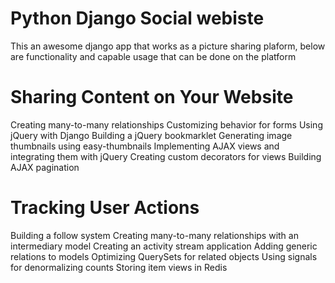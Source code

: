 # Python Django Social webiste
This an awesome django app that works as a picture sharing plaform, below are functionality and capable usage that can be done on the platform

#  Sharing Content on Your Website
Creating many-to-many relationships
Customizing behavior for forms
Using jQuery with Django
Building a jQuery bookmarklet
Generating image thumbnails using easy-thumbnails
Implementing AJAX views and integrating them with jQuery
Creating custom decorators for views
Building AJAX pagination

#  Tracking User Actions
Building a follow system
Creating many-to-many relationships with an intermediary model
Creating an activity stream application
Adding generic relations to models
Optimizing QuerySets for related objects
Using signals for denormalizing counts
Storing item views in Redis

